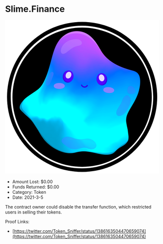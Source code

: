 # Slime.Finance
![Slime.Finance](/rektimages/Slime.Finance.png)
- Amount Lost: $0.00
- Funds Returned: $0.00
- Category: Token
- Date: 2021-3-5

The contract owner could disable the transfer function, which restricted users in selling their tokens.


Proof Links:
- [https://twitter.com/Token_Sniffer/status/1386163504470659074](https://twitter.com/Token_Sniffer/status/1386163504470659074)


